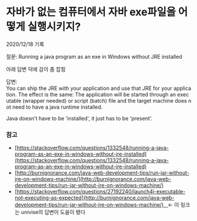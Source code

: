# 자바가 없는 컴퓨터에서 자바 exe파일을 어떻게 실행시키지?

‎2020‎/12‎/‎18‎ 기록

질문: Running a java program as an exe in Windows without JRE installed

아래 답변 덕에 감이 좀 잡힘

답변: You can ship the JRE with your application and use that JRE for your application. The effect is the same: The application will be started through an executable (wrapper needed) or script (batch) file and the target machine does not need to have a java runtime installed.

Java doesn't have to be 'installed', it just has to be 'present'.

### 참고

- [https://stackoverflow.com/questions/1332548/running-a-java-program-as-an-exe-in-windows-without-jre-installed](https://stackoverflow.com/questions/1332548/running-a-java-program-as-an-exe-in-windows-without-jre-installed)
- [http://burnignorance.com/java-web-development-tips/run-jar-without-jre-on-windows-machine/](http://burnignorance.com/java-web-development-tips/run-jar-without-jre-on-windows-machine/)
- [https://stackoverflow.com/questions/27192240/launch4j-executable-not-executing-as-expected](http://burnignorance.com/java-web-development-tips/run-jar-without-jre-on-windows-machine/)   <- 이 링크는 univise의 답변이 도움이 됐다